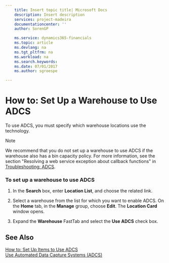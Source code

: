 ```yaml
---
    title: Insert topic title| Microsoft Docs
    description: Insert description
    services: project-madeira
    documentationcenter: ''
    author: SorenGP

    ms.service: dynamics365-financials
    ms.topic: article
    ms.devlang: na
    ms.tgt_pltfrm: na
    ms.workload: na
    ms.search.keywords:
    ms.date: 07/01/2017
    ms.author: sgroespe

---
```

# How to: Set Up a Warehouse to Use ADCS
To use ADCS, you must specify which warehouse locations use the technology.  
  
> [!NOTE]  
>  We recommend that you do not set up a warehouse to use ADCS if the warehouse also has a bin capacity policy. For more information, see the section "Resolving a web service exception about callback functions" in [Troubleshooting: ADCS](../Troubleshooting:%20ADCS.md).  
  
### To set up a warehouse to use ADCS  
  
1.  In the **Search** box, enter **Location List**, and choose the related link.  
  
2.  Select a warehouse from the list for which you want to enable ADCS. On the **Home** tab, in the **Manage** group, choose **Edit**. The **Location Card** window opens.  
  
3.  Expand the **Warehouse** FastTab and select the **Use ADCS** check box.  
  
## See Also  
 [How to: Set Up Items to Use ADCS](../how-to-set-up-items-to-use-adcs.md)   
 [Use Automated Data Capture Systems (ADCS)](../use-automated-data-capture-systems-adcs-.md)